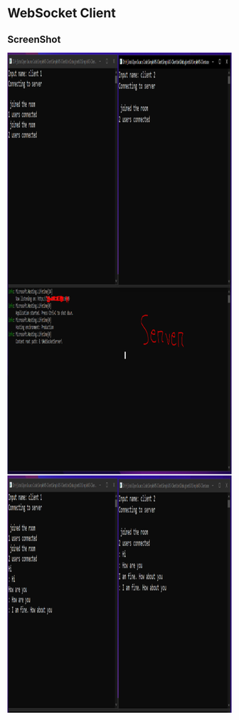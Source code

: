 # WebSocket Client

## ScreenShot
<p align="center">
  <a style="text-decoration:none" area-label="Android">
    <img src="https://raw.githubusercontent.com/rezaulkhan111/WebSocket-Client-Side/master/sample_image/1.PNG" width="1465" height="947" />
  </a>
   <a style="text-decoration:none" area-label="Android">
    <img src="https://raw.githubusercontent.com/rezaulkhan111/WebSocket-Client-Side/master/sample_image/2.PNG" width="1465" height="533" />
  </a>
</p>
